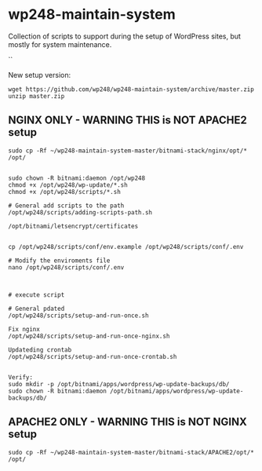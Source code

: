 # wp248-maintain-system
Collection of scripts to support during the setup of WordPress sites, but mostly for system maintenance.

``

New setup version:
```
wget https://github.com/wp248/wp248-maintain-system/archive/master.zip
unzip master.zip
```


## NGINX ONLY - WARNING THIS is NOT APACHE2 setup

```
sudo cp -Rf ~/wp248-maintain-system-master/bitnami-stack/nginx/opt/* /opt/


sudo chown -R bitnami:daemon /opt/wp248
chmod +x /opt/wp248/wp-update/*.sh
chmod +x /opt/wp248/scripts/*.sh

# General add scripts to the path
/opt/wp248/scripts/adding-scripts-path.sh

/opt/bitnami/letsencrypt/certificates


cp /opt/wp248/scripts/conf/env.example /opt/wp248/scripts/conf/.env

# Modify the enviroments file
nano /opt/wp248/scripts/conf/.env



# execute script

# General pdated
/opt/wp248/scripts/setup-and-run-once.sh

Fix nginx
/opt/wp248/scripts/setup-and-run-once-nginx.sh

Updateding crontab
/opt/wp248/scripts/setup-and-run-once-crontab.sh


Verify:
sudo mkdir -p /opt/bitnami/apps/wordpress/wp-update-backups/db/
sudo chown -R bitnami:daemon /opt/bitnami/apps/wordpress/wp-update-backups/db/

```

## APACHE2 ONLY - WARNING THIS is NOT NGINX setup

```
sudo cp -Rf ~/wp248-maintain-system-master/bitnami-stack/APACHE2/opt/* /opt/
```

